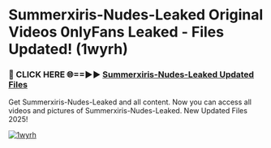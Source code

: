 # Summerxiris-Nudes-Leaked Original Videos 0nlyFans Leaked - Files Updated! (1wyrh)

<h3>🔴 CLICK HERE 🌐==►► <a href="https://tinyurl.com/5h6xmrr3" rel="nofollow">Summerxiris-Nudes-Leaked Updated Files</a></h3>

Get Summerxiris-Nudes-Leaked and all content. Now you can access all videos and pictures of Summerxiris-Nudes-Leaked. New Updated Files 2025!

[![1wyrh](https://i.imgur.com/KVD873Z.gif)](https://tinyurl.com/5h6xmrr3)
